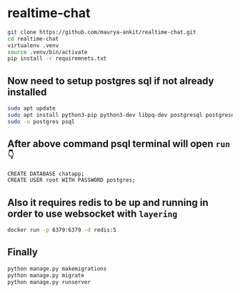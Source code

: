 # realtime-chat

```sh
git clone https://github.com/maurya-ankit/realtime-chat.git
cd realtime-chat
virtualenv .venv
source .venv/bin/activate
pip install -r requiremnets.txt
```

## Now need to setup postgres sql if not already installed

```sh
sudo apt update
sudo apt install python3-pip python3-dev libpq-dev postgresql postgresql-contrib nginx curl
sudo -u postgres psql
```

## After above command psql terminal will open `run 👇`

```sh
CREATE DATABASE chatapp;
CREATE USER root WITH PASSWORD postgres;

```

## Also it requires redis to be up and running in order to use websocket with `layering`

```sh
docker run -p 6379:6379 -d redis:5
```


## Finally

```sh
python manage.py makemigrations
python manage.py migrate
python manage.py runserver
```
